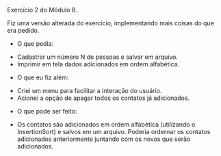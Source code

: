 Exercício 2 do Módulo 8.

Fiz uma versão alterada do exercício, implementando mais coisas do que era pedido.

* O que pedia:
- Cadastrar um número N de pessoas e salvar em arquivo.
- Imprimir em tela dados adicionados em ordem alfabética.

* O que eu fiz além:
- Criei um menu para facilitar a interação do usuário.
- Acionei a opção de apagar todos os contatos já adicionados.

* O que pode ser feito:
- Os contatos são adicionados em ordem alfabética (utilizando o InsertionSort) e salvos em um arquivo. Poderia ordernar os contatos adicionados anteriormente juntando com os novos que serão adicionados.